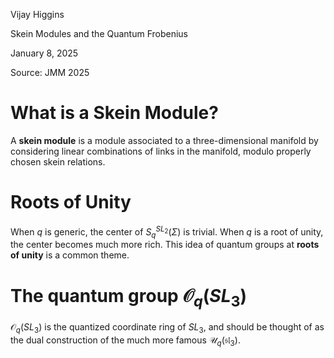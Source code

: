 <link href="../../whirlwind.css" rel="stylesheet">

<whirlheader>
    <p>Vijay Higgins</p>
    <p>Skein Modules and the Quantum Frobenius</p>
    <p>January 8, 2025</p>
</whirlheader>

Source: JMM 2025

# What is a Skein Module?
A **skein module** is a module associated to a three-dimensional manifold by considering linear combinations of links in the manifold, modulo properly chosen skein relations.

# Roots of Unity

When $q$ is generic, the center of $S_q^{SL_2}(\Sigma)$ is trivial. When $q$ is a root of unity, the center becomes much more rich. This idea of quantum groups at **roots of unity** is a common theme.

# The quantum group $\mathcal{O}_q(SL_3)$
$\mathcal{O}_q(SL_3)$ is the quantized coordinate ring of $SL_3$, and should be thought of as the dual construction of the much more famous $\mathcal{U}_q(\mathfrak{sl}_3)$.